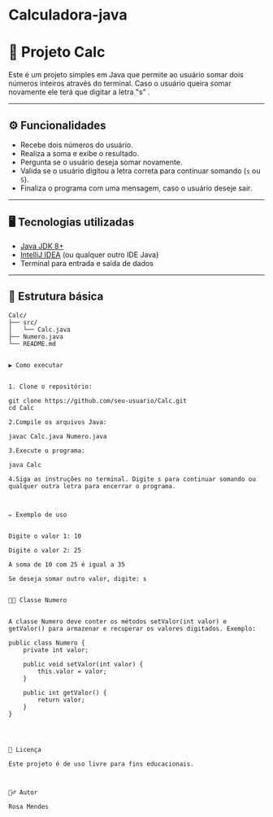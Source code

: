 # Calculadora-java

# 📘 Projeto Calc

Este é um projeto simples em Java que permite ao usuário somar dois números inteiros através do terminal. Caso o usuário queira somar novamente ele terá que digitar a letra "s" .

---

## ⚙️ Funcionalidades

- Recebe dois números do usuário.
- Realiza a soma e exibe o resultado.
- Pergunta se o usuário deseja somar novamente.
- Valida se o usuário digitou a letra correta para continuar somando (`s` ou `S`).
- Finaliza o programa com uma mensagem, caso o usuário deseje sair.

---

## 🖥️ Tecnologias utilizadas

- [Java JDK 8+](https://www.oracle.com/java/technologies/javase-jdk8-downloads.html)
- [IntelliJ IDEA](https://www.jetbrains.com/idea/) (ou qualquer outro IDE Java)
- Terminal para entrada e saída de dados

---

## 📁 Estrutura básica

```text
Calc/
├── src/
│   └── Calc.java
├── Numero.java
└── README.md


▶️ Como executar


1. Clone o repositório:

git clone https://github.com/seu-usuario/Calc.git
cd Calc

2.Compile os arquivos Java:

javac Calc.java Numero.java

3.Execute o programa:

java Calc

4.Siga as instruções no terminal. Digite s para continuar somando ou qualquer outra letra para encerrar o programa.



✏️ Exemplo de uso


Digite o valor 1: 10

Digite o valor 2: 25

A soma de 10 com 25 é igual a 35

Se deseja somar outro valor, digite: s


👨‍💻 Classe Numero


A classe Numero deve conter os métodos setValor(int valor) e getValor() para armazenar e recuperar os valores digitados. Exemplo:

public class Numero {
    private int valor;

    public void setValor(int valor) {
        this.valor = valor;
    }

    public int getValor() {
        return valor;
    }
}




📄 Licença

Este projeto é de uso livre para fins educacionais.



🙋‍♂️ Autor

Rosa Mendes




